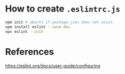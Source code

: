 # How to create `.eslintrc.js`
```bash
npm init # aborts if package.json does not exist.
npm install eslint --save-dev
npx eslint --init
```

# References
https://eslint.org/docs/user-guide/configuring
